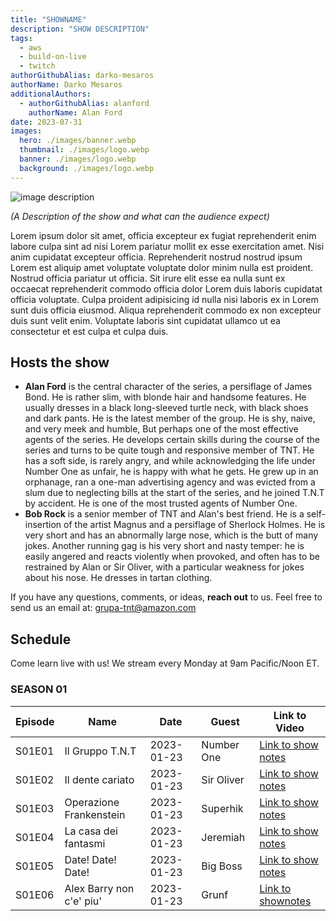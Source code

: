 ```yaml
---
title: "SHOWNAME"
description: "SHOW DESCRIPTION" 
tags:
  - aws
  - build-on-live
  - twitch
authorGithubAlias: darko-mesaros
authorName: Darko Mesaros
additionalAuthors: 
  - authorGithubAlias: alanford
    authorName: Alan Ford
date: 2023-07-31
images:
  hero: ./images/banner.webp
  thumbnail: ./images/logo.webp
  banner: ./images/logo.webp
  background: ./images/logo.webp
---
```


![image description](images/topimage.webp)

*(A Description of the show and what can the audience expect)*

Lorem ipsum dolor sit amet, officia excepteur ex fugiat reprehenderit enim labore culpa sint ad nisi Lorem pariatur mollit ex esse exercitation amet. Nisi anim cupidatat excepteur officia. Reprehenderit nostrud nostrud ipsum Lorem est aliquip amet voluptate voluptate dolor minim nulla est proident. Nostrud officia pariatur ut officia. Sit irure elit esse ea nulla sunt ex occaecat reprehenderit commodo officia dolor Lorem duis laboris cupidatat officia voluptate. Culpa proident adipisicing id nulla nisi laboris ex in Lorem sunt duis officia eiusmod. Aliqua reprehenderit commodo ex non excepteur duis sunt velit enim. Voluptate laboris sint cupidatat ullamco ut ea consectetur et est culpa et culpa duis.

## Hosts the show

- **Alan Ford** is the central character of the series, a persiflage of James Bond. He is rather slim, with blonde hair and handsome features. He usually dresses in a black long-sleeved turtle neck, with black shoes and dark pants. He is the latest member of the group. He is shy, naive, and very meek and humble, But perhaps one of the most effective agents of the series. He develops certain skills during the course of the series and turns to be quite tough and responsive member of TNT. He has a soft side, is rarely angry, and while acknowledging the life under Number One as unfair, he is happy with what he gets. He grew up in an orphanage, ran a one-man advertising agency and was evicted from a slum due to neglecting bills at the start of the series, and he joined T.N.T by accident. He is one of the most trusted agents of Number One.
- **Bob Rock** is a senior member of TNT and Alan's best friend. He is a self-insertion of the artist Magnus and a persiflage of Sherlock Holmes. He is very short and has an abnormally large nose, which is the butt of many jokes. Another running gag is his very short and nasty temper: he is easily angered and reacts violently when provoked, and often has to be restrained by Alan or Sir Oliver, with a particular weakness for jokes about his nose. He dresses in tartan clothing.

If you have any questions, comments, or ideas, **reach out** to us. Feel free to send us an email at: [grupa-tnt@amazon.com](mailto:grupa-tnt@amazon.com)

## Schedule

Come learn live with us! We stream every Monday at 9am Pacific/Noon ET.

### SEASON 01

| Episode | Name | Date | Guest | Link to Video
|--|--|--|--|--|
| S01E01 | Il Gruppo T.N.T | 2023-01-23  | Number One| [Link to show notes](/livestreams/SHOWNAME/DATE) |
| S01E02 | Il dente cariato  | 2023-01-23  | Sir Oliver | [Link to show notes](/livestreams/SHOWNAME/DATE) |
| S01E03 | Operazione Frankenstein | 2023-01-23  | Superhik | [Link to show notes](/livestreams/SHOWNAME/DATE) |
| S01E04 | La casa dei fantasmi | 2023-01-23  | Jeremiah | [Link to show notes](/livestreams/SHOWNAME/DATE) |
| S01E05 | Date! Date! Date! | 2023-01-23  | Big Boss | [Link to show notes](/livestreams/SHOWNAME/DATE) |
| S01E06 | Alex Barry non c'e' piu' | 2023-01-23  | Grunf | [Link to shownotes](/livestreams/SHOWNAME/DATE) |
